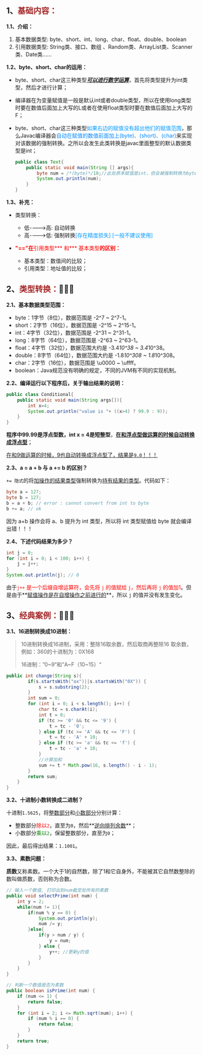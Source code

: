 ## 1、<span style="color:brown">基础内容：</span>

**1.1、介绍：**

1. 基本数据类型:   byte、short、int、long、char、float、double、boolean
2. 引用数据类型:   String类、接口、数组 、Random类、ArrayList类、Scanner类、Date类......

**1.2、byte、short、char的运用：** 

- byte、short、char这三种类型<u>***可以进行数学运算***</u>，首先将类型提升为int类型，然后才进行计算；

- 编译器在为变量赋值是一般是默认int或者double类型，所以在使用long类型时要在数值后面加上大写的L或者在使用float类型时要在数值后面加上大写的F；

- byte、short、char这三种类型<font color="#0099ff">如果右边的赋值没有超出他们的赋值范围</font>，那么Javac编译器会<font color="#0088ff">自动在赋值的数值前面加上(byte)、(short)、(char)</font>来实现对该数据的强制转换。之所以会发生此类转换是javac里面整型的默认数据类型是int；

  ```java
  public class Text{
      public static void main(String [] args){
          byte num = /*(byte)*/10;//此处原本赋值是int，但会被强制转换为byte。
          System.out.println(num);
      }
  }
  ```

**1.3、补充：**

- 类型转换：
  - 低---->高:  自动转换
  - 高---->低:   强制转换<font color="#0099ff">[存在精度损失] [一般不建议使用]</font>

- <span style='color:red'>**"=="在**引用类型*** 和*** 基本类型**的区别：**</span>
  - 基本类型：数值间的比较；
  - 引用类型：地址值的比较；



## 2、<span style="color:brown">类型转换：</span>🚕🚕🚕

**2.1、基本数据类型范围：**

- byte：1字节（8位），数据范围是 -2^7 ~ 2^7-1。
- short：2字节（16位），数据范围是 -2^15 ~ 2^15-1。
- int：4字节（32位），数据范围是 -2^31 ~ 2^31-1。
- long：8字节（64位），数据范围是 -2^63 ~ 2^63-1。
- float：4字节（32位），数据范围大约是 -3.4*10^38 ~ 3.4*10^38。
- double：8字节（64位），数据范围大约是 -1.8*10^308 ~ 1.8*10^308。
- char：2字节（16位），数据范围是 \u0000 ~ \uffff。
- boolean：Java规范没有明确的规定，不同的JVM有不同的实现机制。

**2.2、编译运行以下程序后，关于输出结果的说明：**

```java
public class Conditional{
	public static void main(String args[]){
		int x=4;
		System.out.println("value is "+ ((x>4) ? 99.9 : 9));
	}
}
```

**程序中99.99是浮点型数，int x = 4是短整型**，<u>**在和浮点型做运算的时候自动转换成浮点型**</u>；

<u>在和9做运算的时候，9也自动转换成浮点型了，结果是`9.0`！！！</u>

**2.3、a = a + b 与 a += b 的区别？**

`+= 隐式`的将<u>加操作的结果类型</u>强制转换为<u>持有结果的类型</u>。代码如下：

```java
byte a = 127;
byte b = 127;
b = a + b; // error : cannot convert from int to byte
b += a; // ok
```

因为 a+b 操作会将 a、b 提升为 int 类型，所以将 int 类型赋值给 byte 就会编译出错！！！

**2.4、下述代码结果为多少？**

```java
int j = 0;
for (int i = 0; i < 100; i++) {
    j = j++;
}
System.out.println(j); // 0
```

由于<span style="color:red">`j++` 是一个后缀自增运算符，会先将 `j` 的值赋给 `j`，然后再将 `j` 的值加1</span>。但是由于**<u>赋值操作是在自增操作之前进行的</u>**，所以 `j` 的值并没有发生变化。



## 3、<span style="color:brown">经典案例：</span>🎈🎈🎈

**3.1、16进制转换成10进制：**

> 10进制转换成16进制，采用：整除16取余数，然后取商再整除16 取余数，例如：360的十进制为：0X168
>
> 16进制：”0~9“和”A~F（10~15）“

```java
public int change(String s){
        if(s.startsWith("ox")||s.startsWith("0X")) {
            s = s.substring(2);
        }
        int sum = 0;
        for (int i = 0; i < s.length(); i++) {
            char tc = s.charAt(i);
            int t = 0;
            if (tc >= '0' && tc <= '9') {
                t = tc - '0';
            } else if (tc >= 'A' && tc <= 'F') {
                t = tc - 'A' + 10;
            } else if (tc >= 'a' && tc <= 'f') {
                t = tc - 'a' + 10;
            }
            //计算加和
            sum += t * Math.pow(16, s.length() - i - 1);
        }
        return sum;
    }
}
```

**3.2、十进制小数转换成二进制？**

十进制`1.5625`，将<u>整数部分</u>和<u>小数部分</u>分别计算：

- 整数部分<span style="color:red">除以`2`</span>，直至为`0`，然后**<u>逆向排列余数</u>**；
- 小数部分<span style="color:green">乘以`2`</span>，保留整数部分，直至为`0`；

因此，最后得出结果：`1.1001`。

**3.3、素数问题：**

**质数**又称素数。一个大于1的自然数，除了1和它自身外，不能被其它自然数整除的数叫做质数，否则称为合数。

```java
// 输入一个数值, 打印出到num截至处所有的素数
public void selectPrime(int num) {
	int y = 2;
    while(num != 1){
		if(num % y == 0) {
			System.out.println(y);
            num /= y;
        }else{
            if(y > num / y) {
            	y = num;
            } else {
                y++; //更新y的值
            }
        }
	}
}
```

```java
// 判断一个数值是否为素数
public boolean isPrime(int num) {
    if (num <= 1) {
        return false;
    }
    for (int i = 2; i <= Math.sqrt(num); i++) {
        if (num % i == 0) {
            return false;
        }
    }
    return true;
}
```

